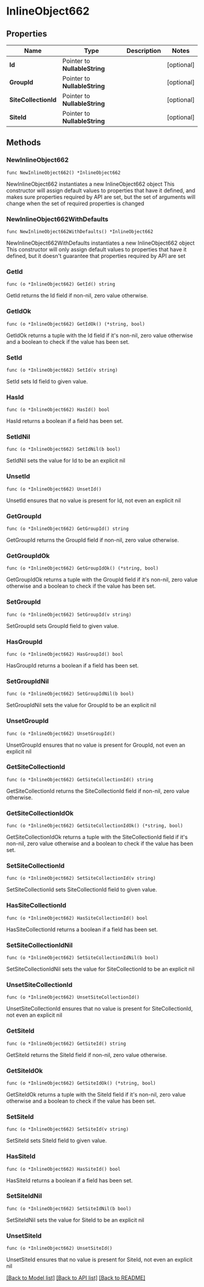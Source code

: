 # InlineObject662

## Properties

Name | Type | Description | Notes
------------ | ------------- | ------------- | -------------
**Id** | Pointer to **NullableString** |  | [optional] 
**GroupId** | Pointer to **NullableString** |  | [optional] 
**SiteCollectionId** | Pointer to **NullableString** |  | [optional] 
**SiteId** | Pointer to **NullableString** |  | [optional] 

## Methods

### NewInlineObject662

`func NewInlineObject662() *InlineObject662`

NewInlineObject662 instantiates a new InlineObject662 object
This constructor will assign default values to properties that have it defined,
and makes sure properties required by API are set, but the set of arguments
will change when the set of required properties is changed

### NewInlineObject662WithDefaults

`func NewInlineObject662WithDefaults() *InlineObject662`

NewInlineObject662WithDefaults instantiates a new InlineObject662 object
This constructor will only assign default values to properties that have it defined,
but it doesn't guarantee that properties required by API are set

### GetId

`func (o *InlineObject662) GetId() string`

GetId returns the Id field if non-nil, zero value otherwise.

### GetIdOk

`func (o *InlineObject662) GetIdOk() (*string, bool)`

GetIdOk returns a tuple with the Id field if it's non-nil, zero value otherwise
and a boolean to check if the value has been set.

### SetId

`func (o *InlineObject662) SetId(v string)`

SetId sets Id field to given value.

### HasId

`func (o *InlineObject662) HasId() bool`

HasId returns a boolean if a field has been set.

### SetIdNil

`func (o *InlineObject662) SetIdNil(b bool)`

 SetIdNil sets the value for Id to be an explicit nil

### UnsetId
`func (o *InlineObject662) UnsetId()`

UnsetId ensures that no value is present for Id, not even an explicit nil
### GetGroupId

`func (o *InlineObject662) GetGroupId() string`

GetGroupId returns the GroupId field if non-nil, zero value otherwise.

### GetGroupIdOk

`func (o *InlineObject662) GetGroupIdOk() (*string, bool)`

GetGroupIdOk returns a tuple with the GroupId field if it's non-nil, zero value otherwise
and a boolean to check if the value has been set.

### SetGroupId

`func (o *InlineObject662) SetGroupId(v string)`

SetGroupId sets GroupId field to given value.

### HasGroupId

`func (o *InlineObject662) HasGroupId() bool`

HasGroupId returns a boolean if a field has been set.

### SetGroupIdNil

`func (o *InlineObject662) SetGroupIdNil(b bool)`

 SetGroupIdNil sets the value for GroupId to be an explicit nil

### UnsetGroupId
`func (o *InlineObject662) UnsetGroupId()`

UnsetGroupId ensures that no value is present for GroupId, not even an explicit nil
### GetSiteCollectionId

`func (o *InlineObject662) GetSiteCollectionId() string`

GetSiteCollectionId returns the SiteCollectionId field if non-nil, zero value otherwise.

### GetSiteCollectionIdOk

`func (o *InlineObject662) GetSiteCollectionIdOk() (*string, bool)`

GetSiteCollectionIdOk returns a tuple with the SiteCollectionId field if it's non-nil, zero value otherwise
and a boolean to check if the value has been set.

### SetSiteCollectionId

`func (o *InlineObject662) SetSiteCollectionId(v string)`

SetSiteCollectionId sets SiteCollectionId field to given value.

### HasSiteCollectionId

`func (o *InlineObject662) HasSiteCollectionId() bool`

HasSiteCollectionId returns a boolean if a field has been set.

### SetSiteCollectionIdNil

`func (o *InlineObject662) SetSiteCollectionIdNil(b bool)`

 SetSiteCollectionIdNil sets the value for SiteCollectionId to be an explicit nil

### UnsetSiteCollectionId
`func (o *InlineObject662) UnsetSiteCollectionId()`

UnsetSiteCollectionId ensures that no value is present for SiteCollectionId, not even an explicit nil
### GetSiteId

`func (o *InlineObject662) GetSiteId() string`

GetSiteId returns the SiteId field if non-nil, zero value otherwise.

### GetSiteIdOk

`func (o *InlineObject662) GetSiteIdOk() (*string, bool)`

GetSiteIdOk returns a tuple with the SiteId field if it's non-nil, zero value otherwise
and a boolean to check if the value has been set.

### SetSiteId

`func (o *InlineObject662) SetSiteId(v string)`

SetSiteId sets SiteId field to given value.

### HasSiteId

`func (o *InlineObject662) HasSiteId() bool`

HasSiteId returns a boolean if a field has been set.

### SetSiteIdNil

`func (o *InlineObject662) SetSiteIdNil(b bool)`

 SetSiteIdNil sets the value for SiteId to be an explicit nil

### UnsetSiteId
`func (o *InlineObject662) UnsetSiteId()`

UnsetSiteId ensures that no value is present for SiteId, not even an explicit nil

[[Back to Model list]](../README.md#documentation-for-models) [[Back to API list]](../README.md#documentation-for-api-endpoints) [[Back to README]](../README.md)


